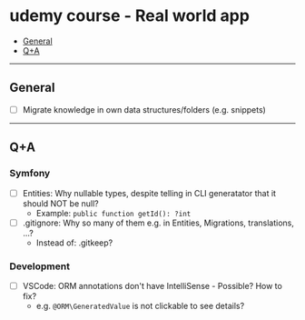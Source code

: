 # udemy course - Real world app

- [General](#general)
- [Q+A](#qa)

---

## General

- [ ] Migrate knowledge in own data structures/folders (e.g. snippets)

---

## Q+A

### Symfony

- [ ] Entities: Why nullable types, despite telling in CLI generatator that it should NOT be null?
  - Example: `public function getId(): ?int`
- [ ] .gitignore: Why so many of them e.g. in Entities, Migrations, translations, ...?
  - Instead of: .gitkeep?

### Development

- [ ] VSCode: ORM annotations don't have IntelliSense - Possible? How to fix?
  - e.g. `@ORM\GeneratedValue` is not clickable to see details?
